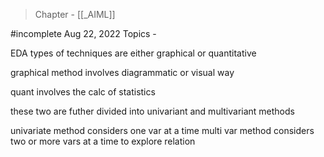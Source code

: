 >Chapter - [[_AIML]]

#incomplete 
Aug 22, 2022
Topics - 

EDA types of techniques are either graphical or quantitative

graphical method involves diagrammatic or visual way

quant involves the calc of statistics

these two are futher divided into univariant and multivariant methods

univariate method considers one var at a time
multi var method considers two or more vars at a time to explore relation

